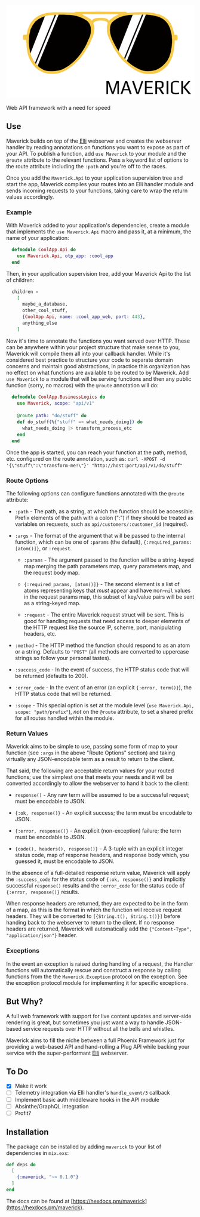<img alt="Maverick" height="250px" src="assets/maverick.png?raw=true">

<!-- MDOC !-->

Web API framework with a need for speed

## Use

Maverick builds on top of the [Elli](https://github.com/elli-lib/elli) webserver and creates
the webserver handler by reading annotations on functions you want to expose as part of your API. To publish a function, add `use Maverick` to your module and the `@route` attribute to
the relevant functions. Pass a keyword list of options to the route attribute including the
`:path` and you're off to the races.

Once you add the `Maverick.Api` to your application supervision tree and start the app,
Maverick compiles your routes into an Elli handler module and sends incoming requests
to your functions, taking care to wrap the return values accordingly.

### Example

With Maverick added to your application's dependencies, create a module that implements the
`use Maverick.Api` macro and pass it, at a minimum, the name of your application:

```elixir
  defmodule CoolApp.Api do
    use Maverick.Api, otp_app: :cool_app
  end
```

Then, in your application supervision tree, add your Maverick Api to the list of children:

```elixir
  children =
    [
      maybe_a_database,
      other_cool_stuff,
      {CoolApp.Api, name: :cool_app_web, port: 443},
      anything_else
    ]
```

Now it's time to annotate the functions you want served over HTTP. These can be anywhere within
your project structure that make sense to you, Maverick will compile them all into your callback
handler. While it's considered best practice to structure your code to separate domain concerns
and maintain good abstractions, in practice this organization has no effect on what functions are
available to be routed to by Maverick. Add `use Maverick` to a module that will be
serving functions and then any public function (sorry, no macros) with the `@route` annotation will do:

```elixir
  defmodule CoolApp.BusinessLogics do
    use Maverick, scope: "api/v1"

    @route path: "do/stuff" do
    def do_stuff(%{"stuff" => what_needs_doing}) do
      what_needs_doing |> transform_process_etc
    end
  end
```

Once the app is started, you can reach your function at the path, method, etc. configured on
the route annotation, such as: `curl -XPOST -d '{\"stuff\":\"transform-me!\"}' "http://host:port/api/v1/do/stuff"`

### Route Options

The following options can configure functions annotated with the `@route` attribute:

  * `:path` - The path, as a string, at which the function should be accessible. Prefix
    elements of the path with a colon (":") if they should be treated as variables on requests,
    such as `api/customers/:customer_id` (required).

  * `:args` - The format of the argument that will be passed to the internal function, which can
    be one of `:params` (the default), `{:required_params: [atom()]}`, or `:request`.

      * `:params` - The argument passed to the function will be a string-keyed map merging the
        path parameters map, query parameters map, and the request body map.

      * `{:required_params, [atom()]}` - The second element is a list of atoms representing keys
        that _must_ appear and have non-`nil` values in the request params map, this subset of
        key/value pairs will be sent as a string-keyed map.

      * `:request` - The entire Maverick request struct will be sent. This is good for handling
        requests that need access to deeper elements of the HTTP request like the source IP,
        scheme, port, manipulating headers, etc.

  * `:method` - The HTTP method the function should respond to as an atom or a string. Defaults
    to `"POST"` (all methods are converted to uppercase strings so follow your personal tastes).

  * `:success_code` - In the event of success, the HTTP status code that will be returned (defaults
    to 200).

  * `:error_code` - In the event of an error (an explicit `{:error, term()}`), the HTTP status code
    that will be returned.

  * `:scope` - This special option is set at the module level (`use Maverick.Api, scope: "path/prefix"`),
    _not_ on the `@route` attribute, to set a shared prefix for all routes handled within the module.

### Return Values

Maverick aims to be simple to use, passing some form of map to your function (see `:args` in the above
"Route Options" section) and taking virtually any JSON-encodable term as a result to return to the client.

That said, the following are acceptable return values for your routed functions; use the simplest one
that meets your needs and it will be converted accordingly to allow the webserver to hand it back to the client:

  * `response()` - Any raw term will be assumed to be a successful request; must be encodable to JSON.

  * `{:ok, response()}` - An explicit success; the term must be encodable to JSON.

  * `{:error, response()}` - An explicit (non-exception) failure; the term must be encodable to JSON.

  * `{code(), headers(), response()}` - A 3-tuple with an explicit integer status code, map of response
    headers, and response body which, you guessed it, must be encodable to JSON.

In the absence of a full-detailed response return value, Maverick will apply the `:success_code` for
the status code of `{:ok, response()}` and implicitly successful `response()` results and the
`:error_code` for the status code of `{:error, response()}` results.

When response headers are returned, they are expected to be in the form of a map, as this is the format
in which the function will receive request headers. They will be converted to `[{String.t(), String.t()}]`
before handing back to the webserver to return to the client. If no response headers are returned, Maverick
will automatically add the `{"Content-Type", "application/json"}` header.

### Exceptions

In the event an exception is raised during handling of a request, the Handler functions will automatically
rescue and construct a response by calling functions from the the `Maverick.Exception` protocol on the exception. See the exception protocol module for implementing it for specific exceptions.

<!-- MDOC !-->

## But Why?

A full web framework with support for live content updates and server-side rendering
is great, but sometimes you just want a way to handle JSON-based service requests over
HTTP without all the bells and whistles.

Maverick aims to fill the niche between a full Phoenix Framework just for providing a
web-based API and hand-rolling a Plug API while backing your service with the super-performant
[Elli](https://github.com/elli-lib/elli) webserver.

## To Do
- [X] Make it work
- [ ] Telemetry integration via Elli handler's `handle_event/3` callback
- [ ] Implement basic auth middleware hooks in the API module
- [ ] Absinthe/GraphQL integration
- [ ] Profit?

## Installation

The package can be installed by adding `maverick` to your list of dependencies in `mix.exs`:

```elixir
def deps do
  [
    {:maverick, "~> 0.1.0"}
  ]
end
```

The docs can be found at [https://hexdocs.pm/maverick](https://hexdocs.pm/maverick).
